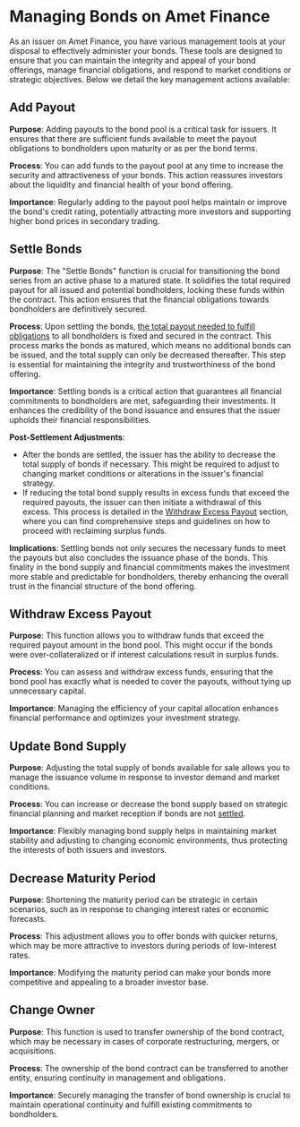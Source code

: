 # Managing Bonds on Amet Finance

As an issuer on Amet Finance, you have various management tools at your disposal to effectively administer your bonds. These tools are designed to ensure that you can maintain the integrity and appeal of your bond offerings, manage financial obligations, and respond to market conditions or strategic objectives. Below we detail the key management actions available:

## **Add Payout**

**Purpose**: Adding payouts to the bond pool is a critical task for issuers. It ensures that there are sufficient funds available to meet the payout obligations to bondholders upon maturity or as per the bond terms.

**Process**: You can add funds to the payout pool at any time to increase the security and attractiveness of your bonds. This action reassures investors about the liquidity and financial health of your bond offering.

**Importance**: Regularly adding to the payout pool helps maintain or improve the bond's credit rating, potentially attracting more investors and supporting higher bond prices in secondary trading.

## **Settle Bonds**

**Purpose**: The "Settle Bonds" function is crucial for transitioning the bond series from an active phase to a matured state. It solidifies the total required payout for all issued and potential bondholders, locking these funds within the contract. This action ensures that the financial obligations towards bondholders are definitively secured.

**Process**: Upon settling the bonds, [the total payout needed to fulfill obligations](managing-bonds-on-amet-finance.md#add-payout) to all bondholders is fixed and secured in the contract. This process marks the bonds as matured, which means no additional bonds can be issued, and the total supply can only be decreased thereafter. This step is essential for maintaining the integrity and trustworthiness of the bond offering.

**Importance**: Settling bonds is a critical action that guarantees all financial commitments to bondholders are met, safeguarding their investments. It enhances the credibility of the bond issuance and ensures that the issuer upholds their financial responsibilities.

**Post-Settlement Adjustments**:

* After the bonds are settled, the issuer has the ability to decrease the total supply of bonds if necessary. This might be required to adjust to changing market conditions or alterations in the issuer's financial strategy.
* If reducing the total bond supply results in excess funds that exceed the required payouts, the issuer can then initiate a withdrawal of this excess. This process is detailed in the [Withdraw Excess Payout](managing-bonds-on-amet-finance.md#withdraw-excess-payout) section, where you can find comprehensive steps and guidelines on how to proceed with reclaiming surplus funds.

**Implications**: Settling bonds not only secures the necessary funds to meet the payouts but also concludes the issuance phase of the bonds. This finality in the bond supply and financial commitments makes the investment more stable and predictable for bondholders, thereby enhancing the overall trust in the financial structure of the bond offering.

## **Withdraw Excess Payout**

**Purpose**: This function allows you to withdraw funds that exceed the required payout amount in the bond pool. This might occur if the bonds were over-collateralized or if interest calculations result in surplus funds.

**Process**: You can assess and withdraw excess funds, ensuring that the bond pool has exactly what is needed to cover the payouts, without tying up unnecessary capital.

**Importance**: Managing the efficiency of your capital allocation enhances financial performance and optimizes your investment strategy.

## **Update Bond Supply**

**Purpose**: Adjusting the total supply of bonds available for sale allows you to manage the issuance volume in response to investor demand and market conditions.

**Process**: You can increase or decrease the bond supply based on strategic financial planning and market reception if bonds are not [settled](managing-bonds-on-amet-finance.md#settle-bonds).

**Importance**: Flexibly managing bond supply helps in maintaining market stability and adjusting to changing economic environments, thus protecting the interests of both issuers and investors.

## **Decrease Maturity Period**

**Purpose**: Shortening the maturity period can be strategic in certain scenarios, such as in response to changing interest rates or economic forecasts.

**Process**: This adjustment allows you to offer bonds with quicker returns, which may be more attractive to investors during periods of low-interest rates.

**Importance**: Modifying the maturity period can make your bonds more competitive and appealing to a broader investor base.

## **Change Owner**

**Purpose**: This function is used to transfer ownership of the bond  contract, which may be necessary in cases of corporate restructuring, mergers, or acquisitions.

**Process**: The ownership of the bond contract can be transferred to another entity, ensuring continuity in management and obligations.

**Importance**: Securely managing the transfer of bond ownership is crucial to maintain operational continuity and fulfill existing commitments to bondholders.
